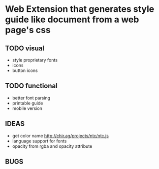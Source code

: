 # Web Extension that generates style guide like document from a web page's css

## TODO visual
* style proprietary fonts
* icons
* button icons

## TODO functional
* better font parsing
* printable guide
* mobile version

## IDEAS
* get color name
http://chir.ag/projects/ntc/ntc.js
* language support for fonts
* opacity from rgba and opacity attribute

## BUGS
